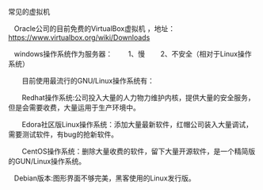 常见的虚拟机
    
    Oracle公司的目前免费的VirtualBox虚拟机 ，地址：https://www.virtualbox.org/wiki/Downloads
    
    windows操作系统作为服务器：
        1、慢
        2、不安全（相对于Linux操作系统）
        
    
    目前使用最流行的GNU/Linux操作系统有：
        
        Redhat操作系统:公司投入大量的人力物力维护内核，提供大量的安全服务，但是会需要收费，大量运用于生产环境中。
        
        Edora社区版Linux操作系统：添加大量最新软件，红帽公司装入大量调试，需要测试软件，有bug的抢新软件。
        
        CentOS操作系统：删除大量收费的软件，留下大量开源软件，是一个精简版的GUN/Linux操作系统。
        
        
    Debian版本:图形界面不够完美，黑客使用的Linux发行版。
